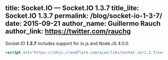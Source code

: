 title: Socket.IO  —  Socket.IO 1.3.7
title_lite: Socket.IO 1.3.7
permalink: /blog/socket-io-1-3-7/
date: 2015-09-21
author_name: Guillermo Rauch
author_link: https://twitter.com/rauchg
---

Socket.IO **1.3.7** includes support for io.js and Node.JS 4.0.0.

```html
<script src="https://cdnjs.cloudflare.com/ajax/libs/socket.io/1.3.7/socket.io.min.js"></script>
```
